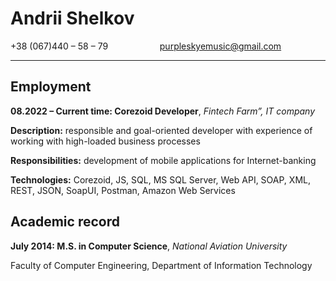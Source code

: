 # Andrii Shelkov
+38 (067)440 – 58 – 79&nbsp;&nbsp;&nbsp;&nbsp;&nbsp;&nbsp;&nbsp;&nbsp;&nbsp;&nbsp;&nbsp;&nbsp;&nbsp;&nbsp;&nbsp;&nbsp;&nbsp;&nbsp;&nbsp;&nbsp; <purpleskyemusic@gmail.com>

---

## Employment
**08.2022 – Current time: Corezoid Developer**, *Fintech Farm”, IT company* 

**Description:** responsible and goal-oriented developer with experience of working with high-loaded business processes 

**Responsibilities:** development of mobile applications for Internet-banking

**Technologies:** Corezoid, JS, SQL, MS SQL Server, Web API, SOAP, XML, REST, JSON, SoapUI, Postman, Amazon Web Services 


## Academic record 
**July 2014: M.S. in Computer Science**, *National Aviation University*

Faculty of Computer Engineering, Department of Information Technology 
